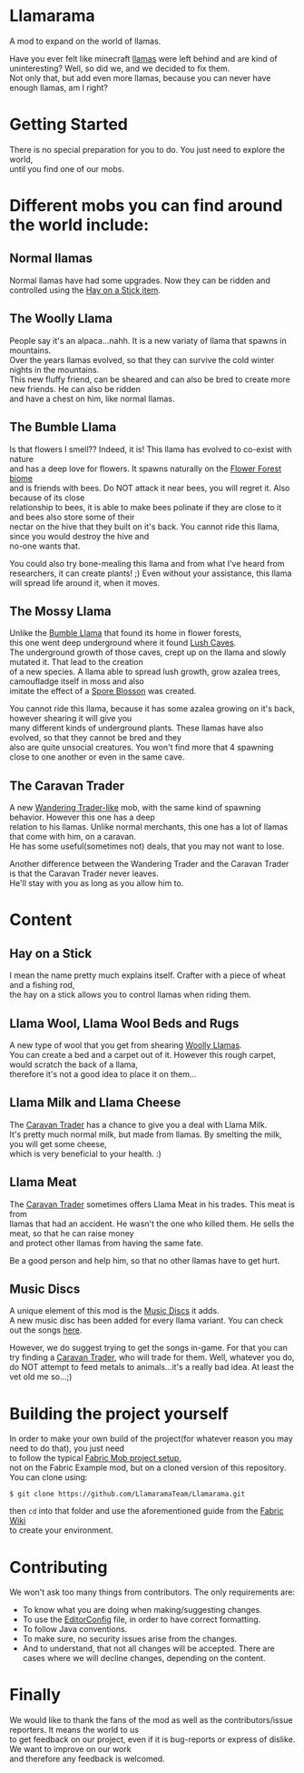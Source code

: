# Llamarama
A mod to expand on the world of llamas.  

Have you ever felt like minecraft [llamas](https://minecraft.fandom.com/wiki/Llama) were left behind and are kind of uninteresting?
Well, so did we, and we decided to fix them.  
Not only that, but add even more llamas, because you can never have enough llamas, am I right?  

# Getting Started
There is no special preparation for you to do. You just need to explore the world,  
until you find one of our mobs.

# Different mobs you can find around the world include:  

## Normal llamas
Normal llamas have had some upgrades. Now they can be ridden and controlled using the [Hay on a Stick item](./README.md#hay-on-a-stick).

## The Woolly Llama
People say it's an alpaca...nahh. It is a new variaty of llama that spawns in mountains.  
Over the years llamas evolved, so that they can survive the cold winter nights in the mountains.  
This new fluffy friend, can be sheared and can also be bred to create more new friends. He can also be ridden  
and have a chest on him, like normal llamas.

## The Bumble Llama
Is that flowers I smell?? Indeed, it is! This llama has evolved to co-exist with nature  
and has a deep love for flowers. It spawns naturally on the [Flower Forest biome](https://minecraft.fandom.com/wiki/Forest#Variants)  
and is friends with bees. Do NOT attack it near bees, you will regret it. Also because of its close  
relationship to bees, it is able to make bees polinate if they are close to it and bees also store some of their  
nectar on the hive that they built on it's back. You cannot ride this llama, since you would destroy the hive and  
no-one wants that.

You could also try bone-mealing this llama and from what I've heard from researchers, it can create plants! ;)
Even without your assistance, this llama will spread life around it, when it moves.

## The Mossy Llama
Unlike the [Bumble Llama](./README.md#the-bumble-llama) that found its home in flower forests,  
this one went deep underground where it found [Lush Caves](https://minecraft.fandom.com/wiki/Lush_Caves).  
The underground growth of those caves, crept up on the llama and slowly mutated it. That lead to the creation  
of a new species. A llama able to spread lush growth, grow azalea trees, camoufladge itself in moss and also  
imitate the effect of a [Spore Blosson](https://minecraft.fandom.com/wiki/Spore_Blossom) was created.  

You cannot ride this llama, because it has some azalea growing on it's back, however shearing it will give you  
many different kinds of underground plants. These llamas have also evolved, so that they cannot be bred and they  
also are quite unsocial creatures. You won't find more that 4 spawning close to one another or even in the same cave.

## The Caravan Trader
A new [Wandering Trader-like](https://minecraft.fandom.com/wiki/Wandering_Trader) mob, with the same kind of spawning behavior. However this one has a deep  
relation to his llamas. Unlike normal merchants, this one has a lot of llamas that come with him, on a caravan.  
He has some useful(sometimes not) deals, that you may not want to lose. 

Another difference between the Wandering Trader and the Caravan Trader is that the Caravan Trader never leaves.  
He'll stay with you as long as you allow him to.

# Content
## Hay on a Stick
I mean the name pretty much explains itself. Crafter with a piece of wheat and a fishing rod,  
the hay on a stick allows you to control llamas when riding them.

## Llama Wool, Llama Wool Beds and Rugs
A new type of wool that you get from shearing [Woolly Llamas](./README.md#the-woolly-llama).  
You can create a bed and a carpet out of it. However this rough carpet, would scratch the back of a llama,  
therefore it's not a good idea to place it on them...

## Llama Milk and Llama Cheese
The [Caravan Trader](./README.md#the-caravan-trader) has a chance to give you a deal with Llama Milk.  
It's pretty much normal milk, but made from llamas. By smelting the milk, you will get some cheese,   
which is very beneficial to your health. :)

## Llama Meat
The [Caravan Trader](./README.md#the-caravan-trader) sometimes offers Llama Meat in his trades. This meat is from  
llamas that had an accident. He wasn't the one who killed them. He sells the meat, so that he can raise money  
and protect other llamas from having the same fate. 

Be a good person and help him, so that no other llamas have to get hurt.

## Music Discs
A unique element of this mod is the [Music Discs](https://minecraft.fandom.com/wiki/Music_Disc) it adds.  
A new music disc has been added for every llama variant. You can check out the songs [here](https://soundcloud.com/digital-pear-gaming/sets/llamarama-soundtrack).

However, we do suggest trying to get the songs in-game. For that you can try finding a [Caravan Trader](./README.md#the-caravan-trader), who will trade for them.
Well, whatever you do, do NOT attempt to feed metals to animals...it's a really bad idea. At least the vet old me so...;)

# Building the project yourself

In order to make your own build of the project(for whatever reason you may need to do that), you just need  
to follow the typical [Fabric Mob project setup](https://fabricmc.net/wiki/tutorial:setup),  
not on the Fabric Example mod, but on a cloned version of this repository. You can clone using:

```shell
$ git clone https://github.com/LlamaramaTeam/Llamarama.git
```

then `cd` into that folder and use the aforementioned guide from the [Fabric Wiki](https://fabricmc.net/wiki)  
to create your environment.

# Contributing
We won't ask too many things from contributors. The only requirements are:

- To know what you are doing when making/suggesting changes.
- To use the [EditorConfig](./.editorconfig) file, in order to have correct formatting.
- To follow Java conventions.
- To make sure, no security issues arise from the changes.
- And to understand, that not all changes will be accepted. There are cases where we will decline changes, depending on the content.

# Finally
We would like to thank the fans of the mod as well as the contributors/issue reporters. It means the world to us  
to get feedback on our project, even if it is bug-reports or express of dislike. We want to improve on our work   
and therefore any feedback is welcomed.
